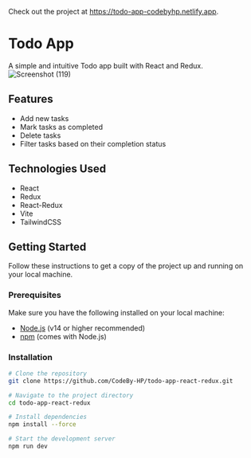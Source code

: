 Check out the project at https://todo-app-codebyhp.netlify.app.

# Todo App

A simple and intuitive Todo app built with React and Redux.
![Screenshot (119)](https://github.com/CodeBy-HP/todo-app-react-redux/assets/145273554/afc1a232-b3ca-45cb-afee-92376fb21ea7)

## Features

- Add new tasks
- Mark tasks as completed
- Delete tasks
- Filter tasks based on their completion status

## Technologies Used

- React
- Redux
- React-Redux
- Vite
- TailwindCSS

## Getting Started

Follow these instructions to get a copy of the project up and running on your local machine.

### Prerequisites

Make sure you have the following installed on your local machine:

- [Node.js](https://nodejs.org/) (v14 or higher recommended)
- [npm](https://www.npmjs.com/) (comes with Node.js)

### Installation

```sh
# Clone the repository
git clone https://github.com/CodeBy-HP/todo-app-react-redux.git

# Navigate to the project directory
cd todo-app-react-redux

# Install dependencies
npm install --force

# Start the development server
npm run dev
```

